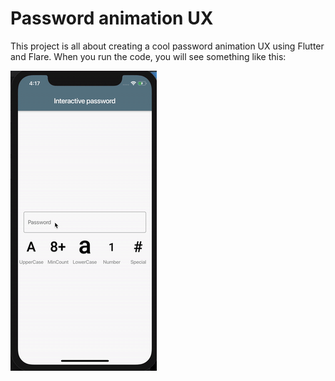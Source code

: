 # Password animation UX

This project is all about creating a cool password animation UX using Flutter and Flare. When you run the code, you will see something like this:

![](passwordAnimation.gif)
